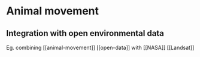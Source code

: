 # Animal movement

## Integration with open environmental data
Eg. combining [[animal-movement]] [[open-data]] with [[NASA]] [[Landsat]]